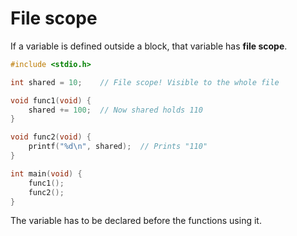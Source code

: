# File scope

If a variable is defined outside a block, that variable has **file scope**.

```c
#include <stdio.h>

int shared = 10;    // File scope! Visible to the whole file

void func1(void) {
    shared += 100;  // Now shared holds 110
}

void func2(void) {
    printf("%d\n", shared);  // Prints "110"
}

int main(void) {
    func1();
    func2();
}
```

The variable has to be declared before the functions using it.
